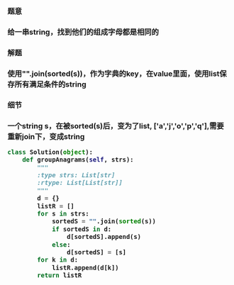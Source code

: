 


<h3>题意<h3>
<p>给一串string，找到他们的组成字母都是相同的<p>


<h3>解题<h3>
<p>使用"".join(sorted(s))，作为字典的key，在value里面，使用list保存所有满足条件的string<p>


<h3>细节<h3>
<p>一个string s，在被sorted(s)后，变为了list, ['a','j','o','p','q'],需要重新join下，变成string <p>


```python
class Solution(object):
    def groupAnagrams(self, strs):
        """
        :type strs: List[str]
        :rtype: List[List[str]]
        """
        d = {}
        listR = []
        for s in strs:
            sortedS = "".join(sorted(s))
            if sortedS in d:
                d[sortedS].append(s)
            else:
                d[sortedS] = [s]
        for k in d:
            listR.append(d[k])
        return listR
```
